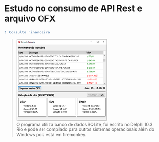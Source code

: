 # Estudo no consumo de API Rest e arquivo OFX

```diff 
! Consulta Financeira
```
> <img src="https://github.com/CyberRocha/Consulta-Financeira/blob/main/Projeto/TelaPrincipal.png" width="300" height="270"><br>
> O programa utiliza banco de dados SQLite, foi escrito no Delphi 10.3 Rio e pode ser compilado para outros sistemas operacionais além do Windows pois está em firemonkey.

